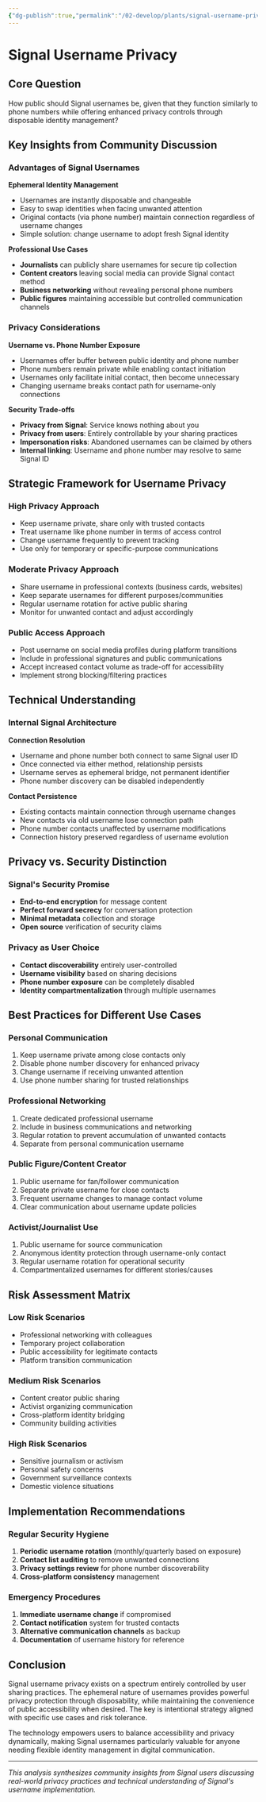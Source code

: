```yaml
---
{"dg-publish":true,"permalink":"/02-develop/plants/signal-username-privacy/","title":"Signal Username Privacy: Balancing Public Access and Personal Security","tags":["signal","privacy","digital-security","communication","messaging","username-privacy","contact-management","digital-identity"],"created":"2025-07-01"}
---
```



# Signal Username Privacy

## Core Question
How public should Signal usernames be, given that they function similarly to phone numbers while offering enhanced privacy controls through disposable identity management?

## Key Insights from Community Discussion

### Advantages of Signal Usernames
**Ephemeral Identity Management**
- Usernames are instantly disposable and changeable
- Easy to swap identities when facing unwanted attention
- Original contacts (via phone number) maintain connection regardless of username changes
- Simple solution: change username to adopt fresh Signal identity

**Professional Use Cases**
- **Journalists** can publicly share usernames for secure tip collection
- **Content creators** leaving social media can provide Signal contact method
- **Business networking** without revealing personal phone numbers
- **Public figures** maintaining accessible but controlled communication channels

### Privacy Considerations

**Username vs. Phone Number Exposure**
- Usernames offer buffer between public identity and phone number
- Phone numbers remain private while enabling contact initiation
- Usernames only facilitate initial contact, then become unnecessary
- Changing username breaks contact path for username-only connections

**Security Trade-offs**
- **Privacy from Signal**: Service knows nothing about you
- **Privacy from users**: Entirely controllable by your sharing practices
- **Impersonation risks**: Abandoned usernames can be claimed by others
- **Internal linking**: Username and phone number may resolve to same Signal ID

## Strategic Framework for Username Privacy

### High Privacy Approach
- Keep username private, share only with trusted contacts
- Treat username like phone number in terms of access control
- Change username frequently to prevent tracking
- Use only for temporary or specific-purpose communications

### Moderate Privacy Approach  
- Share username in professional contexts (business cards, websites)
- Keep separate usernames for different purposes/communities
- Regular username rotation for active public sharing
- Monitor for unwanted contact and adjust accordingly

### Public Access Approach
- Post username on social media profiles during platform transitions
- Include in professional signatures and public communications
- Accept increased contact volume as trade-off for accessibility
- Implement strong blocking/filtering practices

## Technical Understanding

### Internal Signal Architecture
**Connection Resolution**
- Username and phone number both connect to same Signal user ID
- Once connected via either method, relationship persists
- Username serves as ephemeral bridge, not permanent identifier
- Phone number discovery can be disabled independently

**Contact Persistence**
- Existing contacts maintain connection through username changes
- New contacts via old username lose connection path
- Phone number contacts unaffected by username modifications
- Connection history preserved regardless of username evolution

## Privacy vs. Security Distinction

### Signal's Security Promise
- **End-to-end encryption** for message content
- **Perfect forward secrecy** for conversation protection
- **Minimal metadata** collection and storage
- **Open source** verification of security claims

### Privacy as User Choice
- **Contact discoverability** entirely user-controlled
- **Username visibility** based on sharing decisions
- **Phone number exposure** can be completely disabled
- **Identity compartmentalization** through multiple usernames

## Best Practices for Different Use Cases

### Personal Communication
1. Keep username private among close contacts only
2. Disable phone number discovery for enhanced privacy
3. Change username if receiving unwanted attention
4. Use phone number sharing for trusted relationships

### Professional Networking
1. Create dedicated professional username
2. Include in business communications and networking
3. Regular rotation to prevent accumulation of unwanted contacts
4. Separate from personal communication username

### Public Figure/Content Creator
1. Public username for fan/follower communication
2. Separate private username for close contacts
3. Frequent username changes to manage contact volume
4. Clear communication about username update policies

### Activist/Journalist Use
1. Public username for source communication
2. Anonymous identity protection through username-only contact
3. Regular username rotation for operational security
4. Compartmentalized usernames for different stories/causes

## Risk Assessment Matrix

### Low Risk Scenarios
- Professional networking with colleagues
- Temporary project collaboration
- Public accessibility for legitimate contacts
- Platform transition communication

### Medium Risk Scenarios
- Content creator public sharing
- Activist organizing communication
- Cross-platform identity bridging
- Community building activities

### High Risk Scenarios
- Sensitive journalism or activism
- Personal safety concerns
- Government surveillance contexts
- Domestic violence situations

## Implementation Recommendations

### Regular Security Hygiene
1. **Periodic username rotation** (monthly/quarterly based on exposure)
2. **Contact list auditing** to remove unwanted connections
3. **Privacy settings review** for phone number discoverability
4. **Cross-platform consistency** management

### Emergency Procedures
1. **Immediate username change** if compromised
2. **Contact notification** system for trusted contacts
3. **Alternative communication channels** as backup
4. **Documentation** of username history for reference

## Conclusion
Signal username privacy exists on a spectrum entirely controlled by user sharing practices. The ephemeral nature of usernames provides powerful privacy protection through disposability, while maintaining the convenience of public accessibility when desired. The key is intentional strategy aligned with specific use cases and risk tolerance.

The technology empowers users to balance accessibility and privacy dynamically, making Signal usernames particularly valuable for anyone needing flexible identity management in digital communication.

---

*This analysis synthesizes community insights from Signal users discussing real-world privacy practices and technical understanding of Signal's username implementation.*
